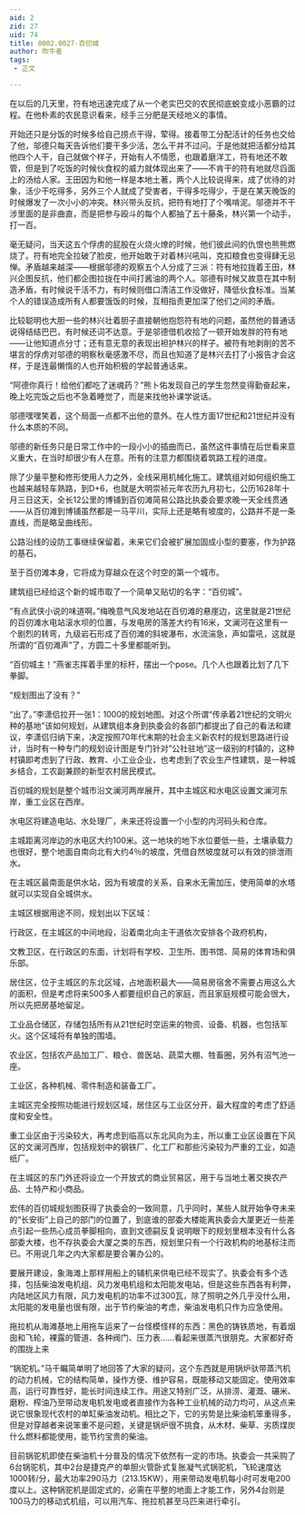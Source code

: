 ```yaml
---
aid: 2
zid: 27
uid: 74
title: 0002.0027-百仞城
author: 吹牛者
tags: 
 - 正文

---
```




  在以后的几天里，符有地迅速完成了从一个老实巴交的农民彻底蜕变成小恶霸的过程。在他朴素的农民意识看来，经手三分肥是天经地义的事情。

  开始还只是分饭的时候多给自己捞点干得，荤得。接着带工分配活计的任务也交给了他，邬德只每天告诉他们要干多少活，怎么干并不过问。于是他就把活都分给其他四个人干，自己就做个样子，开始有人不情愿，也跟着磨洋工，符有地还不敢管，但是到了吃饭的时候伙食权的威力就体现出来了——不肯干的符有地就尽舀面上的汤给人家。王田因为和他一样是本地土著，两个人比较说得来，成了优待的对象，活少干吃得多，另外三个人就成了受害者，干得多吃得少，于是在某天晚饭的时候爆发了一次小小的冲突。林兴带头反抗，把符有地打了个嘴啃泥。邬德并不干涉里面的是非曲直，而是把参与殴斗的每个人都抽了五十藤条，林兴第一个动手，打一百。

  毫无疑问，当天这五个俘虏的屁股在火烧火燎的时候，他们彼此间的仇恨也熊熊燃烧了。符有地完全拉破了脸皮，他开始敢于对着林兴吼叫，克扣粮食也变得肆无忌惮。矛盾越来越深——根据邬德的观察五个人分成了三派：符有地拉拢着王田，林兴企图反抗，他们都企图拉拢在中间打酱油的两个人。邬德有时候又故意在其中制造矛盾，有时候说干活不力，有时候则借口清洁工作没做好，降低伙食标准。当某个人的错误造成所有人都要饿饭的时候，互相指责更加深了他们之间的矛盾。

  比较聪明也大胆一些的林兴壮着胆子直接朝他抱怨符有地的问题，虽然他的普通话说得结结巴巴，有时候还词不达意。于是邬德借机收拾了一顿开始发胖的符有地——让他知道点分寸；还有意无意的表现出袒护林兴的样子。被符有地剥削的苦不堪言的俘虏对邬德的明察秋毫感激不尽，而且也知道了是林兴去打了小报告才会这样，于是连最懒惰的人也开始积极的学起普通话来。

  “阿德你真行！给他们都吃了迷魂药？”熊卜佑发现自己的学生忽然变得勤奋起来，晚上吃完饭之后也不急着睡觉了，而是来找他补课学说话。

  邬德嘿嘿笑着，这个局面一点都不出他的意外。在人性方面17世纪和21世纪并没有什么本质的不同。

  邬德的新任务只是日常工作中的一段小小的插曲而已，虽然这件事情在后世看来意义重大，在当时却很少有人在意。所有的注意力都围绕着筑路工程的进度。

  除了少量平整和修形使用人力之外，全线采用机械化施工。建筑组对如何组织施工也越来越轻车熟路，到D+6，也就是大明崇祯元年农历九月初七，公历1628年十月三日这天，全长12公里的博铺到百仞滩简易公路比执委会要求晚一天全线贯通——从百仞滩到博铺虽然都是一马平川，实际上还是略有坡度的，公路并不是一条直线，而是略呈曲线形。

  公路沿线的设防工事继续保留着，未来它们会被扩展加固成小型的要塞，作为护路的基石。

  至于百仞滩本身，它将成为穿越众在这个时空的第一个城市。

  建筑组已经给这个新的城市取了一个简单又贴切的名字：“百仞城”。

  “有点武侠小说的味道啊。”梅晚意气风发地站在百仞滩的悬崖边，这里就是21世纪的百仞滩水电站滚水坝的位置，与发电房的落差大约有16米，文澜河在这里有一个剧烈的转弯，九级岩石形成了百仞滩的斜坡瀑布，水流湍急，声如雷吼，这就是所谓的“百仞滩声”了，方圆二十多里都能听到。

  “百仞城主！”燕雀志挥着手里的标杆，摆出一个pose。几个人也跟着比划了几下拳脚。

  “规划图出了没有？”

  “出了。”李潇侣拉开一张1：1000的规划地图。对这个所谓“传承着21世纪的文明火种的基地”该如何规划，从建筑组本身到执委会的各部门都提出了自己的看法和建议，李潇侣归纳下来，决定按照70年代末期的社会主义新农村的规划思路进行设计，当时有一种专门的规划设计图是专门针对“公社驻地”这一级别的村镇的，这种村镇即考虑到了行政、教育、小工业企业，也考虑到了农业生产性建筑，是一种城乡结合，工农副兼顾的新型农村居民模式。

  百仞城的规划是整个城市沿文澜河两岸展开，其中主城区和水电区设置文澜河东岸，重工业区在西岸。

  水电区将建造电站、水处理厂，未来还将设置一个小型的内河码头和仓库。

  主城距离河岸边的水电区大约100米。这一地块的地下水位要低一些，土壤承载力也很好，整个地面自南向北有大约4％的坡度，凭借自然坡度就可以有效的排泄雨水。

  在主城区最南面是供水站，因为有坡度的关系，自来水无需加压，使用简单的水塔就可以实现自全城供水。

  主城区根据用途不同，规划出以下区域：

  行政区，在主城区的中间地段，沿着南北向主干道依次安排各个政府机构，

  文教卫区，在行政区的东面，计划将有学校、卫生所、图书馆、简易的体育场和俱乐部。

  居住区，位于主城区的东北区域，占地面积最大——简易房宿舍不需要占用这么大的面积，但是考虑将来500多人都要组织自己的家庭，而且家庭规模可能会很大，所以先把房基地留足。

  工业品仓储区，存储包括所有从21世纪时空运来的物资、设备、机器，也包括军火。这个区域将有单独的围墙。

  农业区，包括农产品加工厂、粮仓、兽医站、蔬菜大棚、牲畜圈，另外有沼气池一座。

  工业区，各种机械、零件制造和装备工厂。

  主城区完全按照功能进行规划区域，居住区与工业区分开，最大程度的考虑了舒适度和安全性。

  重工业区由于污染较大，再考虑到临高以东北风向为主，所以重工业区设置在下风区的文澜河西岸，包括规划中的钢铁厂、化工厂和那些污染较为严重的工业，如造纸厂。

  在主城区的东门外还将设立一个开放式的商业贸易区，用于与当地土著交换农产品、土特产和小商品。

  宏伟的百仞城规划图获得了执委会的一致同意，几乎同时，某些人就开始争夺未来的“长安街”上自己的部门的位置了，到底谁的部委大楼能离执委会大厦更近一些差点引起一些热心成员拳脚相向，直到文德嗣反复说明眼下的规划里根本没有什么各部委大楼，也不存执委会大厦之类的东西，规划里只有一个行政机构的地基标注而已。不用说几年之内大家都是要合署办公的。

  要展开建设，象海滩上那样用船上的辅机来供电已经不现实了。执委会有多个选择，包括柴油发电机组、风力发电机组和太阳能发电站，但是这些东西各有利弊，内陆地区风力有限，风力发电机的功率不过300瓦，除了照明之外几乎没什么用，太阳能的发电量也很有限，出于节约柴油的考虑，柴油发电机只作为应急使用。

  拖拉机从海滩基地上用拖车运来了一台怪模怪样的东西：黑色的铸铁质地，有着烟囱和飞轮，裸露的管道、各种阀门、压力表……看起来很蒸汽很朋克。大家都好奇的围拢上来

  “锅驼机。”马千瞩简单明了地回答了大家的疑问，这个东西就是用锅炉驮带蒸汽机的动力机械，它的结构简单，操作方便、维护容易，既能移动又能固定。使用效率高，运行可靠性好，能长时间连续工作。用途又特别广泛，从排涝、灌溉、碾米、磨粉、榨油乃至带动发电机发电或者直接作为各种工业机械的动力均可，从这点来说它很象现代农村的单缸柴油发动机。相比之下，它的劣势是比柴油机笨重得多，但是对穿越者来说笨重不是问题，关键是锅炉很不挑食，从木材、柴草、劣质煤炭什么燃料都能使用，能节约宝贵的柴油。

  目前锅驼机即使在柴油机十分普及的情况下依然有一定的市场。执委会一共采购了6台锅驼机，其中2台是捷克产的单胆火管卧式复胀凝气式锅驼机，飞轮速度达1000转/分，最大功率290马力（213.15KW），用来带动发电机每小时可发电200度以上。这种锅驼机是固定式的，必需在平整的地面上才能工作，另外4台则是100马力的移动式机组，可以用汽车、拖拉机甚至马匹来进行牵引。


